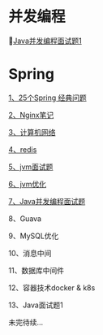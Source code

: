 # 并发编程

:notebook:[Java并发编程面试题1](./concurrence/concurrency-programing-interview/面试题1.md)

# Spring

[1、25个Spring 经典问题](https://github.com/MaiSR9527/java-interview-note/blob/master/spring/25%E4%B8%AAspring%E7%BB%8F%E5%85%B8%E9%97%AE%E9%A2%98.md)

[2、Nginx笔记](https://github.com/MaiSR9527/java-interview-note/blob/master/nginx/nginx.md)

[3、计算机网络](https://github.com/MaiSR9527/java-interview-note/blob/master/network/%E8%AE%A1%E7%AE%97%E6%9C%BA%E7%BD%91%E7%BB%9C.md)

[4、redis](https://github.com/MaiSR9527/java-interview-note/blob/master/interview/redis.md)

[5、jvm面试题](https://github.com/MaiSR9527/java-interview-note/blob/master/interview/jvm.md)

[6、jvm优化]()

[7、Java并发编程面试题](https://github.com/MaiSR9527/java-interview-note/blob/master/concurrence/concurrency-programing-interview/%E5%B9%B6%E5%8F%91%E7%BC%96%E7%A8%8B.md)

8、Guava

9、MySQL优化

10、消息中间

11、数据库中间件

12、容器技术docker & k8s

13、Java面试题1

未完待续...
